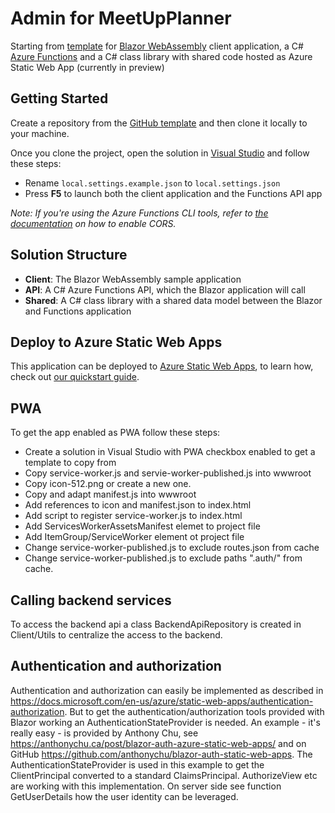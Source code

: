 # Admin for MeetUpPlanner

Starting from [template](https://github.com/login?return_to=/staticwebdev/blazor-starter/generate) for [Blazor WebAssembly](https://docs.microsoft.com/aspnet/core/blazor/?view=aspnetcore-3.1#blazor-webassembly) client application, a C# [Azure Functions](https://docs.microsoft.com/azure/azure-functions/functions-overview) and a C# class library with shared code hosted as Azure Static Web App (currently in preview)

## Getting Started

Create a repository from the [GitHub template](https://docs.github.com/en/enterprise/2.22/user/github/creating-cloning-and-archiving-repositories/creating-a-repository-from-a-template) and then clone it locally to your machine.

Once you clone the project, open the solution in [Visual Studio](https://visualstudio.microsoft.com/vs/community/) and follow these steps:

- Rename `local.settings.example.json` to `local.settings.json`
- Press **F5** to launch both the client application and the Functions API app

_Note: If you're using the Azure Functions CLI tools, refer to [the documentation](https://docs.microsoft.com/azure/azure-functions/functions-run-local?tabs=windows%2Ccsharp%2Cbash) on how to enable CORS._

## Solution Structure

* **Client**: The Blazor WebAssembly sample application
* **API**: A C# Azure Functions API, which the Blazor application will call
* **Shared**: A C# class library with a shared data model between the Blazor and Functions application

## Deploy to Azure Static Web Apps

This application can be deployed to [Azure Static Web Apps](https://docs.microsoft.com/azure/static-web-apps), to learn how, check out [our quickstart guide](https://aka.ms/blazor-swa/quickstart).

## PWA

To get the app enabled as PWA follow these steps:
- Create a solution in Visual Studio with PWA checkbox enabled to get a template to copy from
- Copy service-worker.js and servie-worker-published.js into wwwroot
- Copy icon-512.png or create a new one.
- Copy and adapt manifest.js into wwwroot
- Add references to icon and manifest.json to index.html
- Add script to register service-worker.js to index.html
- Add ServicesWorkerAssetsManifest elemet to project file
- Add ItemGroup/ServiceWorker element ot project file
- Change service-worker-published.js to exclude routes.json from cache
- Change service-worker-published.js to exclude paths ".auth/" from cache.

## Calling backend services

To access the backend api a class BackendApiRepository is created in Client/Utils to centralize the access to the backend.

## Authentication and authorization

Authentication and authorization can easily be implemented as described in https://docs.microsoft.com/en-us/azure/static-web-apps/authentication-authorization. But to get the authentication/authorization tools provided with Blazor working an AuthenticationStateProvider is needed. An example - it's really easy - is provided by Anthony Chu, see https://anthonychu.ca/post/blazor-auth-azure-static-web-apps/ and on GitHub https://github.com/anthonychu/blazor-auth-static-web-apps. The AuthenticationStateProvider is used in this example to get the ClientPrincipal converted to a standard ClaimsPrincipal. AuthorizeView etc are working with this implementation. On server side see function GetUserDetails how the user identity can be leveraged.


